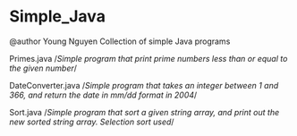# Simple_Java
@author Young Nguyen
Collection of simple Java programs 

Primes.java
/*Simple program that print prime numbers less than or equal to the given number*/

DateConverter.java
/*Simple program that takes an integer between 1 and 366, and return the date in mm/dd format in 2004*/

Sort.java
/*Simple program that sort a given string array, and print out the new sorted string array. Selection sort used*/
